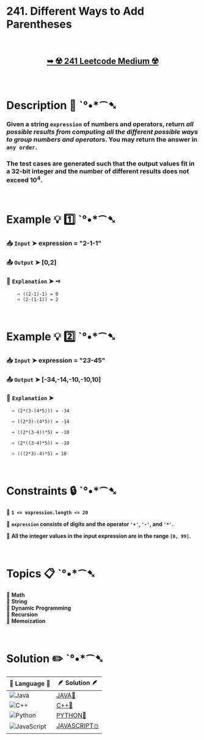 # 241. Different Ways to Add Parentheses

</br>

<h2 align="center"> 

<a href="https://leetcode.com/problems/different-ways-to-add-parentheses/description/?envType=daily-question&envId=2024-09-19"><strong>➥ ☢️ 241 Leetcode Medium ☢️ </strong></a>
</h2>

</br>

# Description 📜 ˋ°•*⁀➷

### Given a string `expression` of numbers and operators, return *all possible results from computing all the different possible ways to group numbers and operators*. You may return the answer in `any order`.

### The test cases are generated such that the output values fit in a 32-bit integer and the number of different results does not exceed 10<sup>4</sup>.

</br>

# Example 💡 1️⃣ ˋ°•*⁀➷

  ### 📥 `Input`  ➤ expression = "2-1-1"

  ### 📤 `Output`  ➤ [0,2]

  ### 🔦 `Explanation`  ➤ ➺
  
        ➺ ((2-1)-1) = 0 
        ➺ (2-(1-1)) = 2

</br>

# Example 💡 2️⃣ ˋ°•*⁀➷

  ### 📥 `Input` ➤ expression = "2*3-4*5"

  ### 📤 `Output`  ➤ [-34,-14,-10,-10,10]

  ### 🔦 `Explanation` ➤ 

      ➺ (2*(3-(4*5))) = -34 

      ➺ ((2*3)-(4*5)) = -14 
      
      ➺ ((2*(3-4))*5) = -10 
      
      ➺ (2*((3-4)*5)) = -10 
      
      ➺ (((2*3)-4)*5) = 10

</br>

# Constraints 🔒 ˋ°•*⁀➷

🔹 **`1 <= expression.length <= 20`** </br>

🔹 **`expression` consists of digits and the operator `'+'`, `'-'`, and `'*'`.** </br>

🔹 **All the integer values in the input expression are in the range `[0, 99]`.** </br>

</br>

# Topics 📋 ˋ°•*⁀➷

🔸 **Math**  </br>
🔸 **String**  </br>
🔸 **Dynamic Programming**  </br>
🔸 **Recursion**  </br>
🔸 **Memoization**  </br>

</br>

# Solution ✏️ ˋ°•*⁀➷

| 📒 Language 📒  | 🪶 Solution 🪶 |
| ------------- | ------------- |
|  ![Java](https://img.shields.io/badge/java-%23ED8B00.svg?style=for-the-badge&logo=openjdk&logoColor=white)  | [JAVA🍁]() |
|  ![C++](https://img.shields.io/badge/c++-%2300599C.svg?style=for-the-badge&logo=c%2B%2B&logoColor=white)  | [C++🎲]()  |
|  ![Python](https://img.shields.io/badge/python-3670A0?style=for-the-badge&logo=python&logoColor=ffdd54)    | [PYTHON🍰]() |
| ![JavaScript](https://img.shields.io/badge/javascript-%23323330.svg?style=for-the-badge&logo=javascript&logoColor=%23F7DF1E)   | [JAVASCRIPT☃️]() |

